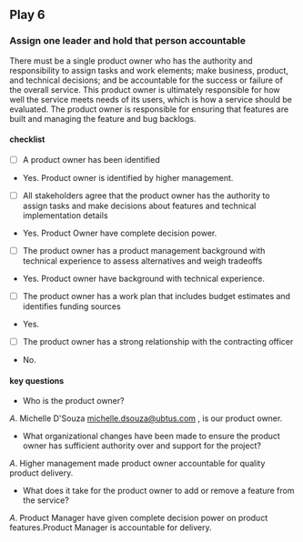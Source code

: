 ## Play 6
### Assign one leader and hold that person accountable

There must be a single product owner who has the authority and responsibility to assign tasks and work elements; make business, product, and technical decisions; and be accountable for the success or failure of the overall service. This product owner is ultimately responsible for how well the service meets needs of its users, which is how a service should be evaluated. The product owner is responsible for ensuring that features are built and managing the feature and bug backlogs.

#### checklist
- [ ] A product owner has been identified
* Yes. Product owner is identified by higher management.

- [ ] All stakeholders agree that the product owner has the authority to assign tasks and make decisions about features and technical implementation details
* Yes. Product Owner have complete decision power.

- [ ] The product owner has a product management background with technical experience to assess alternatives and weigh tradeoffs
*  Yes. Product owner have background with technical experience.

- [ ] The product owner has a work plan that includes budget estimates and identifies funding sources
* Yes.

- [ ] The product owner has a strong relationship with the contracting officer
* No.

#### key questions
- Who is the product owner?

*A*. Michelle D'Souza <michelle.dsouza@ubtus.com> , is our product owner.

- What organizational changes have been made to ensure the product owner has sufficient authority over and support for the project?

*A*. Higher management made product owner accountable for quality product delivery.

- What does it take for the product owner to add or remove a feature from the service?

*A*. Product Manager have given complete decision power on product features.Product Manager is accountable for delivery.
